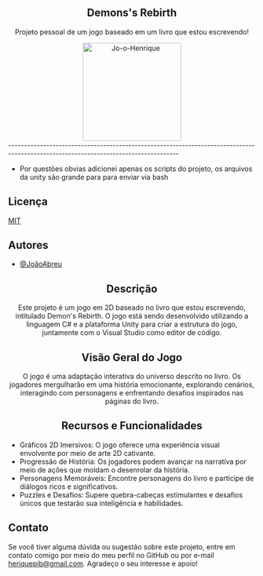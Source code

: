 <div align="center">
  
## Demons's Rebirth 

  Projeto pessoal de um jogo baseado em um livro que estou escrevendo!

  <img height="200" src="https://i.ibb.co/5ngk2rJ/Jo-o-Henrique.png" alt="Jo-o-Henrique"  />
</div>
------------------------------------------------------------------------------------------------------------------------------------

- Por questões obvias adicionei apenas os scripts do projeto, os arquivos da unity são grande para para enviar via bash

## Licença

[MIT](https://choosealicense.com/licenses/mit/)


## Autores

- [@JoãoAbreu](https://github.com/JoaoAbreu92)


<div align="center">
  
## Descrição

Este projeto é um jogo em 2D baseado no livro que estou escrevendo, intitulado Demon's Rebirth. O jogo está sendo desenvolvido utilizando a linguagem C# e a plataforma Unity para criar a estrutura do jogo, juntamente com o Visual Studio como editor de código.

## Visão Geral do Jogo

O jogo é uma adaptação interativa do universo descrito no livro. 
Os jogadores mergulharão em uma história emocionante, explorando cenários, interagindo com personagens e enfrentando desafios inspirados nas páginas do livro.


  ## Recursos e Funcionalidades

  </div> 
  
- Gráficos 2D Imersivos: O jogo oferece uma experiência visual envolvente por meio de arte 2D cativante.
- Progressão de História: Os jogadores podem avançar na narrativa por meio de ações que moldam o desenrolar da história.
- Personagens Memoráveis: Encontre personagens do livro e participe de diálogos ricos e significativos.
- Puzzles e Desafios: Supere quebra-cabeças estimulantes e desafios únicos que testarão sua inteligência e habilidades.
  
###

## Contato
Se você tiver alguma dúvida ou sugestão sobre este projeto, entre em contato comigo por meio do meu perfil no GitHub ou por e-mail heriquepib@gmail.com.
Agradeço o seu interesse e apoio!


